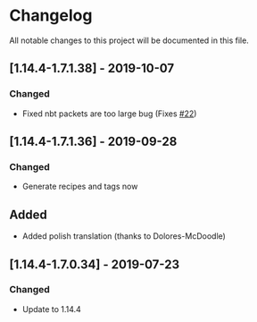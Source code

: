 # Changelog
All notable changes to this project will be documented in this file.

## [1.14.4-1.7.1.38] - 2019-10-07
### Changed
- Fixed nbt packets are too large bug (Fixes [#22](https://github.com/MC-U-Team/Useful-Backpacks/issues/22))

## [1.14.4-1.7.1.36] - 2019-09-28
### Changed
- Generate recipes and tags now

## Added
- Added polish translation (thanks to Dolores-McDoodle)

## [1.14.4-1.7.0.34] - 2019-07-23
### Changed
- Update to 1.14.4
